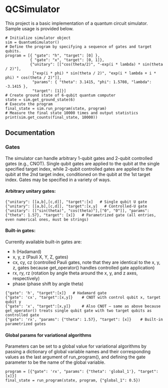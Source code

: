 # QCSimulator
This project is a basic implementation of a quantum circuit simulator. Sample usage is provided below.
``` 
# Initialize simulator object
sim = QuantumSimulator()
# Define the program by specifying a sequence of gates and target qubits.
program = [{ "gate": "h", "target": [0] }, 
           { "gate": "x", "target": [0, 1]},
           {"unitary": [["cos(theta/2)", "-exp(i * lambda) * sin(theta / 2)"],
			["exp(i * phi) * sin(theta / 2)", "exp(i * lambda + i * phi) * cos(theta / 2)"]], 
            "params": { "theta": 3.1415, "phi": 1.5708, "lambda": -3.1415 }, 
            "target": [1]}]
# Create ground state of 6-qubit quantum computer
state = sim.get_ground_state(6)
# Execute the program
final_state = sim.run_program(state, program)
# Measure the final state 10000 times and output statistics
print(sim.get_counts(final_state, 10000)) 
```

## Documentation

### Gates
The simulator can handle arbitrary 1-qubit gates and 2-qubit controlled gates (e.g., CNOT). Single qubit gates are applied to the qubit at the single specified target index, while 2-qubit controlled gates are applied to the qubit at the 2nd target index, conditioned on the qubit at the 1st target index. Gates may be specified in a variety of ways.
#### Arbitrary unitary gates:
``` 
{"unitary": [[a,b],[c,d]], "target":[x]   # Single qubit U gate
{"unitary": [[a,b],[c,d]], "target":[x,y]   # Controlled-U gate
{"unitary": [["sin(theta)", "cos(theta)"],["0", "0"]], "params": {"theta": 1.57}, "target": [x]}   # Parametrized gate (all entries, even numerical ones, must be strings)
```
#### Built-in gates:
Currently available built-in gates are: 
- h (Hadamard)
- x, y, z (Pauli X, Y, Z, gates)
- cx, cy, cz (controlled Pauli gates, note that they are identical to the x, y, z, gates because get_operator() handles controlled gate application)
- rx, ry, rz (rotation by angle theta around the x, y, and z axes, respectively)
- phase (phase shift by angle theta)
```
{"gate": 'h', "target":[x]}   # Hadamard gate
{"gate": 'cx', "target":[x,y]}    # CNOT with control qubit x, target qubit y
{"gate": 'x', "target":[x,y]}     # Also CNOT – same as above because get_operator() treats single qubit gate with two target qubits as controlled gate
{"gate": 'rx', "params": {"theta": 1.57}, "target": [x]}    # Built-in parametrized gates
```
#### Global params for variational algorithms
Parameters can be set to a global value for variational algorithms by passing a dictionary of global variable names and their corresponding values as the last argument of run_program(), and defining the gate parameter to be the name of the global variable.
```
program = [{"gate": 'rx', "params": {"theta": 'global_1'}, "target": [x]}]
final_state = run_program(state, program, {"global_1": 0.5})
```
